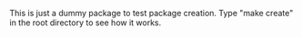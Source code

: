 This is just a dummy package to test package creation. Type "make create" in the root directory to see how it works.